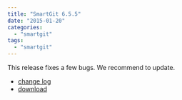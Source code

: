 ```yaml
---
title: "SmartGit 6.5.5"
date: "2015-01-20"
categories: 
  - "smartgit"
tags: 
  - "smartgit"
---
```


This release fixes a few bugs. We recommend to update.

- [change log](http://www.syntevo.com/smartgit/changelog.txt)
- [download](http://www.syntevo.com/smartgit/download)
